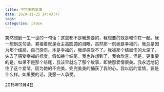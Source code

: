 ```yaml
---
title: 不完美的爱情
date: 2020-11-25 14:43:47
tags:
categories: prose
---
```

突然想到一生一世的一句话：这些都不是我想要的，我想要的就是和你在一起。<!--more-->我一想到这句话，紧接着就是女主高圆圆的泪眼，虽然那一刻她是幸福的。我总是因为那个结局，自己感伤。本是幸福的，我却感受不了。我被那个结局伤的太深了，失去了感受幸福的标度。假如换个结尾，我也许想到了，我会欣喜。但是，更重要的是，如果不是那个结尾，我该早就忘了那个故事，即使那爱情很美。我永远地记住了这个爱情，因为她的不完美。完完美美的捕获了我的心。我以后的爱情，要是什么样。如果要的话，我愿一人承受。

2015年11月4日
